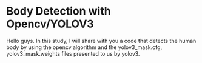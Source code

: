 # Body Detection with Opencv/YOLOV3

Hello guys. In this study, I will share with you a code that detects the human body by using the opencv algorithm and the yolov3_mask.cfg, yolov3_mask.weights files presented to us by yolov3.
